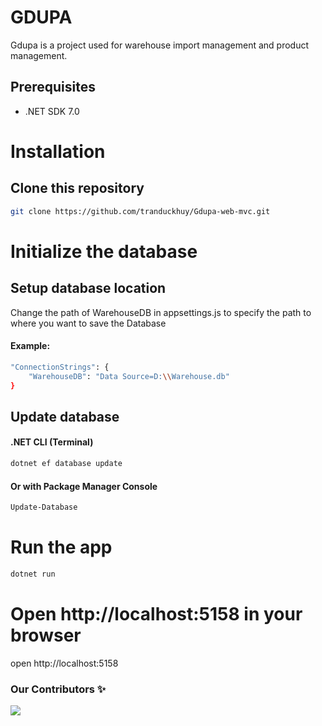 # GDUPA
Gdupa is a project used for warehouse import management and product management.

## Prerequisites
* .NET SDK 7.0

# Installation


## Clone this repository
```bash
git clone https://github.com/tranduckhuy/Gdupa-web-mvc.git
```

# Initialize the database
## Setup database location
Change the path of WarehouseDB in appsettings.js to specify the path to where you want to save the Database
#### Example:
```bash
"ConnectionStrings": {
    "WarehouseDB": "Data Source=D:\\Warehouse.db"
}
```

## Update database
#### .NET CLI (Terminal)
```bash
dotnet ef database update
```
#### Or with Package Manager Console
```bash
Update-Database
```

# Run the app
```bash
dotnet run
```

# Open http://localhost:5158 in your browser
open http://localhost:5158

### Our Contributors ✨
<a href="https://github.com/tranduckhuy/Gdupa-web-mvc/graphs/contributors">
  <img src="https://contrib.rocks/image?repo=tranduckhuy/Gdupa-web-mvc" />
</a>
